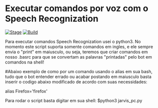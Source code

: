 # Executar comandos por voz com o Speech Recognization


[![Stage](https://img.shields.io/badge/Release-Stable-brightgreen.svg)]()
[![Build](https://img.shields.io/badge/Supported_OS-Linux-orange.svg)]()


Para executar comandos Speech Recognization usei o python3.
No momento este script suporta somente comandos em ingles, e ele sempre envia o "print" em maiusculo, ou seja, teremos que criar comandos em nosso .basrc para que se convertam as palavras "printadas" pelo bot em comandos na shell!

#Abaixo exemplo de como por um comando usando o alias em sua bash, tudo que o bot entender errado ou acabar postando em maiusculo basta inserir o codigo abaixo modificado de acordo com suas necessidades:

alias Firefox='firefox'

Para rodar o script basta digitar em sua shell:
$python3 jarvis_pc.py

